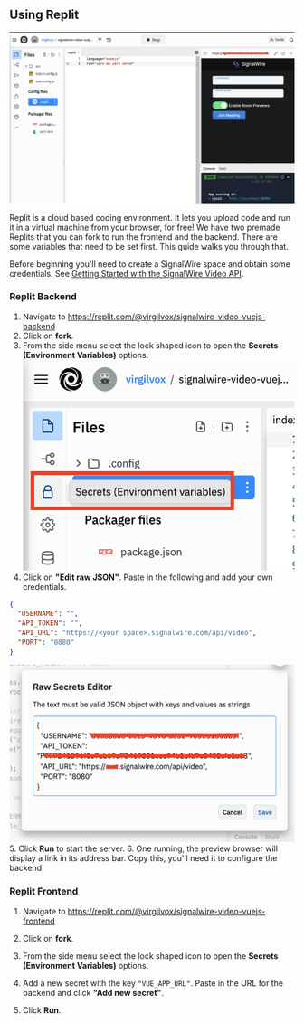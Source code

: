 ## Using Replit

![](screenshots/replit.png)

Replit is a cloud based coding environment. It lets you upload code and run it in a virtual machine from your browser, for free! We have two premade Replits that you can fork to run the frontend and the backend. There are some variables that need to be set first. This guide walks you through that. 

Before beginning you'll need to create a SignalWire space and obtain some credentials. See [Getting Started with the SignalWire Video API](https://developer.signalwire.com/apis/docs/getting-started-with-the-signalwire-video-api-1).

### Replit Backend

1. Navigate to https://replit.com/@virgilvox/signalwire-video-vuejs-backend
2. Click on **fork**.
3. From the side menu select the lock shaped icon to open the **Secrets (Environment Variables)** options.
![](screenshots/replitEnv.png)
4. Click on **"Edit raw JSON"**. Paste in the following and add your own credentials.
```json
{
  "USERNAME": "",
  "API_TOKEN": "",
  "API_URL": "https://<your space>.signalwire.com/api/video",
  "PORT": "8080"
}
```

![](screenshots/secrets.png)
5. Click **Run** to start the server.
6. One running, the preview browser will display a link in its address bar. Copy this, you'll need it to configure the backend. 

### Replit Frontend

1. Navigate to https://replit.com/@virgilvox/signalwire-video-vuejs-frontend
2. Click on **fork**.
3. From the side menu select the lock shaped icon to open the **Secrets (Environment Variables)** options.
4. Add a new secret with the key `"VUE_APP_URL"`. Paste in the URL for the backend and click **"Add new secret"**.

5. Click **Run**.


